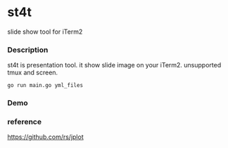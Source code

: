 st4t
=====

slide show tool for iTerm2

### Description

<!-- gsft is slide tool written in golang. -->
<!-- it can slide show on iTerm2. -->
st4t is presentation tool. it show slide image on your iTerm2.
unsupported tmux and screen. 

`go run main.go yml_files`

### Demo

### reference
https://github.com/rs/jplot


